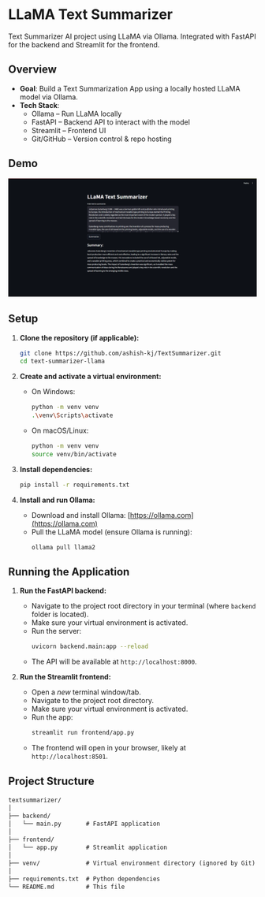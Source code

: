 # LLaMA Text Summarizer

Text Summarizer AI project using LLaMA via Ollama. Integrated with FastAPI for the backend and Streamlit for the frontend.

## Overview

*   **Goal**: Build a Text Summarization App using a locally hosted LLaMA model via Ollama.
*   **Tech Stack**:
    *   Ollama – Run LLaMA locally
    *   FastAPI – Backend API to interact with the model
    *   Streamlit – Frontend UI
    *   Git/GitHub – Version control & repo hosting

## Demo

![Application Demo](Demo.png)

## Setup

1.  **Clone the repository (if applicable):**
    ```bash
    git clone https://github.com/ashish-kj/TextSummarizer.git
    cd text-summarizer-llama
    ```

2.  **Create and activate a virtual environment:**
    *   On Windows:
        ```bash
        python -m venv venv
        .\venv\Scripts\activate
        ```
    *   On macOS/Linux:
        ```bash
        python -m venv venv
        source venv/bin/activate
        ```

3.  **Install dependencies:**
    ```bash
    pip install -r requirements.txt
    ```

4.  **Install and run Ollama:**
    *   Download and install Ollama: [https://ollama.com](https://ollama.com)
    *   Pull the LLaMA model (ensure Ollama is running):
        ```bash
        ollama pull llama2
        ```

## Running the Application

1.  **Run the FastAPI backend:**
    *   Navigate to the project root directory in your terminal (where `backend` folder is located).
    *   Make sure your virtual environment is activated.
    *   Run the server:
        ```bash
        uvicorn backend.main:app --reload
        ```
    *   The API will be available at `http://localhost:8000`.

2.  **Run the Streamlit frontend:**
    *   Open a *new* terminal window/tab.
    *   Navigate to the project root directory.
    *   Make sure your virtual environment is activated.
    *   Run the app:
        ```bash
        streamlit run frontend/app.py
        ```
    *   The frontend will open in your browser, likely at `http://localhost:8501`.

## Project Structure

```
textsummarizer/
│
├── backend/
│   └── main.py       # FastAPI application
│
├── frontend/
│   └── app.py        # Streamlit application
│
├── venv/             # Virtual environment directory (ignored by Git)
│
├── requirements.txt  # Python dependencies
└── README.md         # This file
```
